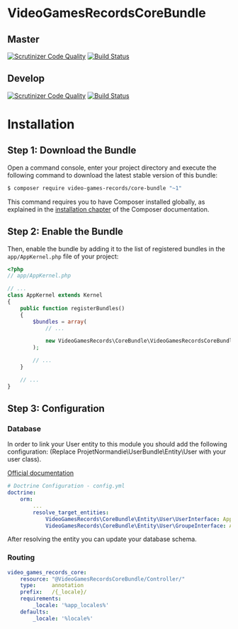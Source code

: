 VideoGamesRecordsCoreBundle
===========================

Master
------

[![Scrutinizer Code Quality](https://scrutinizer-ci.com/g/video-games-records/CoreBundle/badges/quality-score.png?b=master)](https://scrutinizer-ci.com/g/video-games-records/CoreBundle/?branch=master)
[![Build Status](https://travis-ci.org/video-games-records/CoreBundle.svg?branch=master)](https://travis-ci.org/video-games-records/CoreBundle)

Develop
-------

[![Scrutinizer Code Quality](https://scrutinizer-ci.com/g/video-games-records/CoreBundle/badges/quality-score.png?b=develop)](https://scrutinizer-ci.com/g/video-games-records/CoreBundle/?branch=develop)
[![Build Status](https://travis-ci.org/video-games-records/CoreBundle.svg?branch=develop)](https://travis-ci.org/video-games-records/CoreBundle)

Installation
============

Step 1: Download the Bundle
---------------------------

Open a command console, enter your project directory and execute the
following command to download the latest stable version of this bundle:

```bash
$ composer require video-games-records/core-bundle "~1"
```

This command requires you to have Composer installed globally, as explained
in the [installation chapter](https://getcomposer.org/doc/00-intro.md)
of the Composer documentation.

Step 2: Enable the Bundle
-------------------------

Then, enable the bundle by adding it to the list of registered bundles
in the `app/AppKernel.php` file of your project:

```php
<?php
// app/AppKernel.php

// ...
class AppKernel extends Kernel
{
    public function registerBundles()
    {
        $bundles = array(
            // ...

            new VideoGamesRecords\CoreBundle\VideoGamesRecordsCoreBundle(),
        );

        // ...
    }

    // ...
}
```

Step 3: Configuration
---------------------

### Database

In order to link your User entity to this module you should add the following configuration:
(Replace ProjetNormandie\UserBundle\Entity\User with your user class).

[Official documentation](http://symfony.com/doc/current/cookbook/doctrine/resolve_target_entity.html)

```yaml
# Doctrine Configuration - config.yml
doctrine:
    orm:
        ...
        resolve_target_entities:
            VideoGamesRecords\CoreBundle\Entity\User\UserInterface: AppBundle\Entity\User
            VideoGamesRecords\CoreBundle\Entity\User\GroupeInterface: AppBundle\Entity\Group
```

After resolving the entity you can update your database schema.

### Routing

```yaml
video_games_records_core:
    resource: "@VideoGamesRecordsCoreBundle/Controller/"
    type:     annotation
    prefix:   /{_locale}/
    requirements:
        _locale: '%app_locales%'
    defaults:
        _locale: '%locale%'
```
